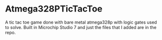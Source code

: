 # Atmega328PTicTacToe
A tic tac toe game done with bare metal atmega328p with logic gates used to solve. Built in Microchip Studio 7 and just the files that I added are in the repo.
